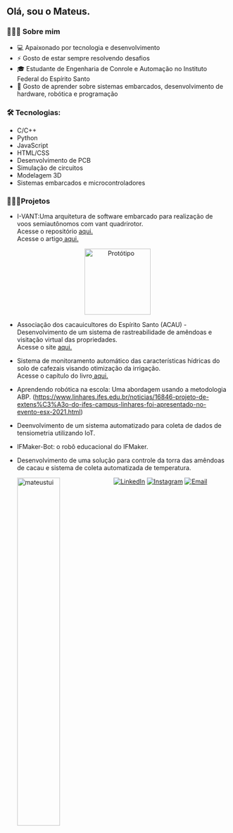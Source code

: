 ## Olá, sou o Mateus.

### 👨🏻‍💻 Sobre mim
- 💻 Apaixonado por tecnologia e desenvolvimento
- ⚡ Gosto de estar sempre resolvendo desafios
- 🎓 Estudante de Engenharia de Conrole e Automação no Instituto Federal do Espírito Santo
- 🌱 Gosto de aprender sobre sistemas embarcados, desenvolvimento de hardware, robótica e programação

### 🛠 Tecnologias:
- C/C++
- Python
- JavaScript
- HTML/CSS
- Desenvolvimento de PCB
- Simulação de circuitos
- Modelagem 3D
- Sistemas embarcados e microcontroladores

### 👨🏻‍🔧Projetos 

- I-VANT:Uma arquitetura de software embarcado para realização de voos semiautônomos com vant quadrirotor. 
<br>Acesse o repositório <a href="https://github.com/mateustui/I-Vant">aqui.</a><br>
Acesse o artigo<a href="http://200.145.27.212/MNR/mostravirtual/interna.php?id=32438">  aqui.</a><br>
<p align="center">

<img src="https://github.com/mateustui/I-Vant/blob/main/Imagens/Editada.png" alt="Protótipo" height="150" />
</p>

- Associação dos cacauicultores do Espírito Santo (ACAU) - Desenvolvimento de um sistema de rastreabilidade de amêndoas e visitação virtual das propriedades.<br>
Acesse o site <a href="https://www.acau.com.br/site/"> aqui.</a><br>

- Sistema de monitoramento automático das características hídricas do solo de cafezais visando otimização da irrigação.<br>
Acesse o capítulo do livro<a href="https://www.editoracientifica.org/articles/code/201202372"> aqui.</a><br>

- Aprendendo robótica na escola: Uma abordagem usando a metodologia ABP. (https://www.linhares.ifes.edu.br/noticias/16846-projeto-de-extens%C3%A3o-do-ifes-campus-linhares-foi-apresentado-no-evento-esx-2021.html)<br>
- Deenvolvimento de um sistema automatizado para coleta de dados de tensiometria utilizando IoT.<br>
- IFMaker-Bot: o robô educacional do IFMaker.<br>
- Desenvolvimento de uma solução para controle da torra das amêndoas de cacau e sistema de coleta automatizada de temperatura.<br>

  <img width="45%" align="left" src="https://github-readme-stats.vercel.app/api/top-langs/?username=mateustui&layout=compact&hide=html,jupyter%20notebook&theme=dark" alt="mateustui" />
  
  <p align="center">
<a target="_blank" href="https://www.linkedin.com/in/mateus-falcão-0b626818b"><img alt="LinkedIn" src="https://img.shields.io/badge/LinkedIn-Mateus%20Falcão-blue?style=flat-square&logo=linkedin"></a>
<a target="_blank" href="https://www.instagram.com/mateustui/"><img alt="Instagram" src="https://img.shields.io/badge/Instagram-mateustui-blue?style=flat-square&logo=instagram"></a>
<a target="_blank" href="mailto:mfalcao817@gmail.com"><img alt="Email" src="https://img.shields.io/badge/Email-mfalcao817@gmail.com-blue?style=flat-square&logo=gmail"></a>
</p>
